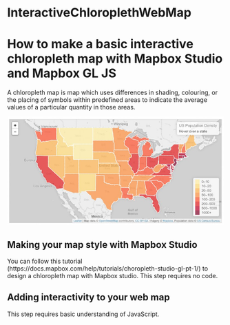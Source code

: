 # InteractiveChloroplethWebMap
<h1>How to make a basic interactive chloropleth map with Mapbox Studio and Mapbox GL JS</h1>

A chloropleth map is  map which uses differences in shading, colouring, or the placing of symbols within predefined areas to indicate the average values of a particular quantity in those areas.

![Resulting chloropleth map](/chloropleth.jpg)

<h2>Making your map style with Mapbox Studio</h2>
You can follow this tutorial (https://docs.mapbox.com/help/tutorials/choropleth-studio-gl-pt-1/) to design a chloropleth map with Mapbox studio. This step requires no code.


<h2>Adding interactivity to your web map</h2>
This step requires basic understanding of JavaScript.


